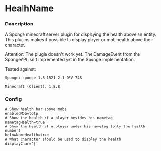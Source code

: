 # HealhName

### Description

A Sponge minecraft server plugin for displaying the health above an entity.
This plugins makes it possible to display player or mob health above their character.

Attention: The plugin doesn't work yet. The DamageEvent from the SpongeAPI isn't implemented yet in the Sponge implementation.

Tested against:

	Sponge: sponge-1.8-1521-2.1-DEV-748

	Minecraft (Client): 1.8.8

### Config
    # Show health bar above mobs
    enabledMob=totp
    # Show the health of a player besides his nametag
    nametagHealth=true
    # Show the health of a player under his nametag (only the health number)
    belowNameHealth=true
    # What character should be used to display the health
    displayChar='|'
